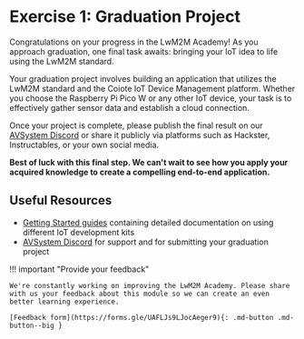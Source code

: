 # Exercise 1: Graduation Project

Congratulations on your progress in the LwM2M Academy! As you approach graduation, one final task awaits: bringing your IoT idea to life using the LwM2M standard.

Your graduation project involves building an application that utilizes the LwM2M standard and the Coiote IoT Device Management platform. Whether you choose the Raspberry Pi Pico W or any other IoT device, your task is to effectively gather sensor data and establish a cloud connection.

Once your project is complete, please publish the final result on our [AVSystem Discord](https://discord.avsystem.com/) or share it publicly via platforms such as Hackster, Instructables, or your own social media.

**Best of luck with this final step. We can't wait to see how you apply your acquired knowledge to create a compelling end-to-end application.**

## Useful Resources
* [Getting Started guides](https://iotdevzone.avsystem.com/docs/LwM2M_Client/Getting_started/) containing detailed documentation on using different IoT development kits
* [AVSystem Discord](https://discord.avsystem.com/) for support and for submitting your graduation project


!!! important "Provide your feedback"

    We're constantly working on improving the LwM2M Academy. Please share with us your feedback about this module so we can create an even better learning experience.

    [Feedback form](https://forms.gle/UAFLJs9LJocAeger9){: .md-button .md-button--big }
